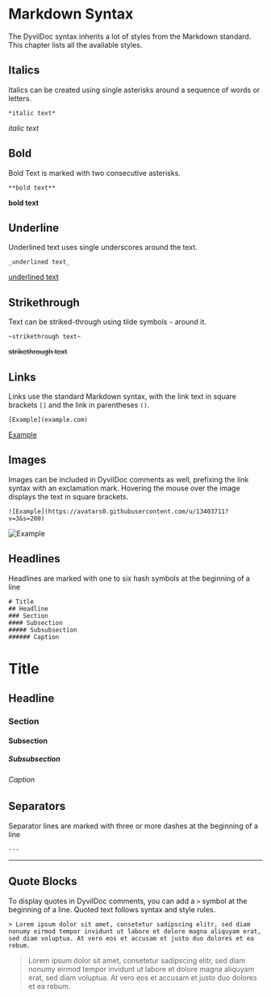 # Markdown Syntax

The DyvilDoc syntax inherits a lot of styles from the Markdown standard. This chapter lists all the available styles.

## Italics

Italics can be created using single asterisks around a sequence of words or letters.

    *italic text*

*italic text*

## Bold

Bold Text is marked with two consecutive asterisks.

    **bold text**

**bold text**

## Underline

Underlined text uses single underscores around the text.

    _underlined text_

<u>underlined text</u>

## Strikethrough

Text can be striked-through using tilde symbols `~` around it.

    ~strikethrough text~

<s>strikethrough text</s>

## Links

Links use the standard Markdown syntax, with the link text in square brackets `[]` and the link in parentheses `()`.

    [Example](example.com)

[Example](example.com)

## Images

Images can be included in DyvilDoc comments as well, prefixing the link syntax with an exclamation mark. Hovering the mouse over the image displays the text in square brackets.

    ![Example](https://avatars0.githubusercontent.com/u/13403711?v=3&s=200)

![Example](https://avatars0.githubusercontent.com/u/13403711?v=3&s=200)

## Headlines

Headlines are marked with one to six hash symbols at the beginning of a line

    # Title
    ## Headline
    ### Section
    #### Subsection
    ##### Subsubsection
    ###### Caption

# Title
## Headline
### Section
#### Subsection
##### Subsubsection
###### Caption

## Separators

Separator lines are marked with three or more dashes at the beginning of a line

    ---

---

## Quote Blocks

To display quotes in DyvilDoc comments, you can add a `>` symbol at the beginning of a line. Quoted text follows syntax and style rules.

```
> Lorem ipsum dolor sit amet, consetetur sadipscing elitr, sed diam nonumy eirmod tempor invidunt ut labore et dolore magna aliquyam erat, sed diam voluptua. At vero eos et accusam et justo duo dolores et ea rebum.
```

> Lorem ipsum dolor sit amet, consetetur sadipscing elitr, sed diam nonumy eirmod tempor invidunt ut labore et dolore magna aliquyam erat, sed diam voluptua. At vero eos et accusam et justo duo dolores et ea rebum.


